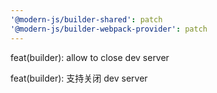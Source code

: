 ```yaml
---
'@modern-js/builder-shared': patch
'@modern-js/builder-webpack-provider': patch
---
```


feat(builder): allow to close dev server

feat(builder): 支持关闭 dev server
